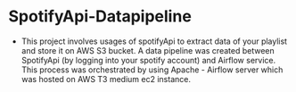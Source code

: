 # SpotifyApi-Datapipeline 
- This project involves usages of spotifyApi to extract data of your playlist and store it on AWS S3 bucket. A data pipeline was created between SpotifyApi (by logging into your spotify account) and Airflow service. This process was orchestrated by using Apache - Airflow server which was hosted on AWS T3 medium ec2 instance. 
